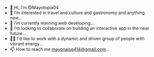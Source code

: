 - 👋 Hi, I’m @Mayotopia04
- 👀 I’m interested in travel and culture and gastronomy and anything new...
- 🌱 I’m currently learning web developing...
- 💞️ I’m looking to collaborate on building an interactive app in the near future ...
- 💪🏼 I'd like to work with a dynamic and driven group of people with vibrant energy...
- 📫 How to reach me mayonaise414@gmail.com...

<!---
Mayotopia04 is a ✨ special ✨ repository because its `README.md` (this file) appears on your GitHub profile.
You can click the Preview link to take a look at your changes.
--->
